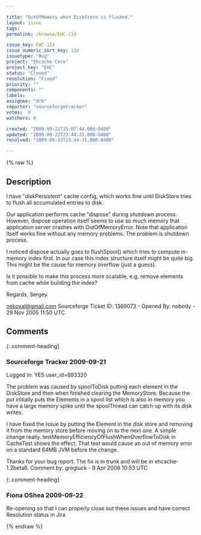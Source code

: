 ```yaml
---

title: "OutOfMemory when DiskStore is flushed."
layout: issue
tags: 
permalink: /browse/EHC-114

issue_key: EHC-114
issue_numeric_sort_key: 114
issuetype: "Bug"
project: "Ehcache Core"
project_key: "EHC"
status: "Closed"
resolution: "Fixed"
priority: ""
components: ""
labels: 
assignee: "drb"
reporter: "sourceforgetracker"
votes:  0
watchers: 0

created: "2009-09-21T15:07:44.000-0400"
updated: "2009-09-22T23:44:31.000-0400"
resolved: "2009-09-22T23:44:31.000-0400"

---
```




{% raw %}



## Description

<div markdown="1" class="description">

I have "diskPersistent" cache config, which works fine
until DiskStore tries to flush all accumulated entries
to disk.

Our application performs cache "dispose" during
shutdown process. However, dispose operation itself
seems to use so much memory that application server
crashes with OutOfMemoryError. Note that application
itself works fine without any memory problems. The
problem is shutdown process.

I noticed dispose actually goes to flushSpool() which
tries to compute in-memory index first. In our case
this index structure itself might be quite big. This
might be the cause for memory overflow (just a guess).

Is it possible to make this process more scalable, e.g.
remove elements from cache while building the index?

Regards,
Sergey.

nekoval@gmail.com
Sourceforge Ticket ID: 1369073 - Opened By: nobody - 29 Nov 2005 11:50 UTC

</div>

## Comments


{:.comment-heading}
### **Sourceforge Tracker** <span class="date">2009-09-21</span>

<div markdown="1" class="comment">

Logged In: YES 
user\_id=693320

The problem was caused by spoolToDisk putting each element in the 
DiskStore and then when finished clearing the MemoryStore. Because the put 
initially puts the Elements in a spool list which is also in memory you have a 
large memory spike until the spoolThread can catch up with its disk writes.

I have fixed the issue by putting the Element in the disk store and removing it 
from the memory store before moving on to the next one. A simple change 
really. testMemoryEfficiencyOfFlushWhenOverflowToDisk in CacheTest shows 
the effect. That test would cause an out of memory error on a standard 64MB 
JVM before the change.

Thanks for your bug report. The fix is in trunk and will be in 
ehcache-1.2beta6.
Comment by: gregluck - 9 Apr 2006 10:53 UTC

</div>


{:.comment-heading}
### **Fiona OShea** <span class="date">2009-09-22</span>

<div markdown="1" class="comment">

Re-opening so that I can properly close out these issues and have correct Resolution status in Jira

</div>



{% endraw %}
